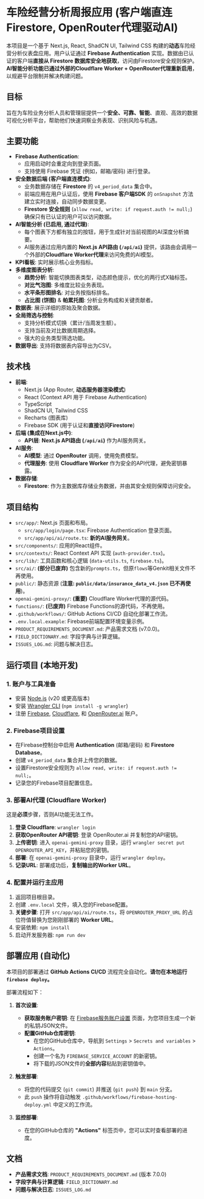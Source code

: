 # 车险经营分析周报应用 (客户端直连Firestore, OpenRouter代理驱动AI)

本项目是一个基于 Next.js, React, ShadCN UI, Tailwind CSS 构建的**动态**车险经营分析仪表盘应用。用户认证通过 **Firebase Authentication** 实现。数据由已认证的客户端**直接从 Firestore 数据库安全地获取**，访问由Firestore安全规则保护。**AI智能分析功能已通过外部的Cloudflare Worker + OpenRouter代理重新启用**，以规避平台限制并解决构建问题。

## 目标

旨在为车险业务分析人员和管理层提供一个**安全、可靠、智能**、直观、高效的数据可视化分析平台，帮助他们快速洞察业务表现、识别风险与机遇。

## 主要功能

- **Firebase Authentication**:
    - 应用启动时会重定向到登录页面。
    - 支持使用 Firebase 凭证 (例如，邮箱/密码) 进行登录。
- **安全数据后端 (客户端直连模式)**:
    - 业务数据存储在 **Firestore** 的 `v4_period_data` 集合中。
    - 前端应用在用户认证后，使用 **Firebase 客户端SDK** 的 `onSnapshot` 方法建立实时连接，自动同步数据变更。
    - **Firestore 安全规则** (`allow read, write: if request.auth != null;`) 确保只有已认证的用户可以访问数据。
- **AI智能分析 (已启用, 通过代理)**:
    * 每个图表下方都有独立的按钮，用于生成针对当前视图的AI深度分析摘要。
    * AI服务通过应用内置的 **Next.js API路由 (`/api/ai`)** 提供，该路由会调用一个外部的**Cloudflare Worker代理**来访问免费的AI模型。
- **KPI看板**: 实时展示核心业务指标。
- **多维度图表分析**:
    - **趋势分析**: 智能切换图表类型，动态颜色提示，优化的两行式X轴标签。
    - **对比气泡图**: 多维度比较业务表现。
    - **水平条形图排名**: 对业务按指标排名。
    - **占比图 (饼图)** & **帕累托图**: 分析业务构成和关键贡献者。
- **数据表**: 展示详细的原始及聚合数据。
- **全局筛选与控制**:
    - 支持分析模式切换（累计/当周发生额）。
    - 支持当前及对比数据周期选择。
    - 强大的业务类型筛选功能。
- **数据导出**: 支持将数据表内容导出为CSV。

## 技术栈

- **前端**:
    - Next.js (App Router, **动态服务器渲染模式**)
    - React (Context API 用于 Firebase Authentication)
    - TypeScript
    - ShadCN UI, Tailwind CSS
    - Recharts (图表库)
    - Firebase SDK (用于认证和**直接访问Firestore**)
- **后端 (集成在Next.js中)**:
    - **API层**: **Next.js API路由 (`/api/ai`)** 作为AI服务网关。
- **AI服务**:
    - **AI模型**: 通过 **OpenRouter** 调用，使用免费模型。
    - **代理服务**: 使用 **Cloudflare Worker** 作为安全的API代理，避免密钥暴露。
- **数据存储**:
    - **Firestore**: 作为主数据库存储业务数据，并由其安全规则保障访问安全。

## 项目结构

- `src/app/`: Next.js 页面和布局。
    - `src/app/login/page.tsx`: Firebase Authentication 登录页面。
    - `src/app/api/ai/route.ts`: **新的AI服务网关**。
- `src/components/`: 应用的React组件。
- `src/contexts/`: React Context API 实现 (`auth-provider.tsx`)。
- `src/lib/`: 工具函数和核心逻辑 (`data-utils.ts`, `firebase.ts`)。
- `src/ai/`: **(部分已废弃)** 包含新的`prompts.ts`，但原`flows`等Genkit相关文件不再使用。
- `public/`: 静态资源 (**注意: `public/data/insurance_data_v4.json` 已不再使用**)。
- `openai-gemini-proxy/`: **(重要)** Cloudflare Worker代理的源代码。
- `functions/`: **(已废弃)** Firebase Functions的源代码，不再使用。
- `.github/workflows/`: GitHub Actions CI/CD 自动化部署工作流。
- `.env.local.example`: Firebase前端配置环境变量示例。
- `PRODUCT_REQUIREMENTS_DOCUMENT.md`: 产品需求文档 (v7.0.0)。
- `FIELD_DICTIONARY.md`: 字段字典与计算逻辑。
- `ISSUES_LOG.md`: 问题与解决日志。

## 运行项目 (本地开发)

### 1. 账户与工具准备
-   安装 [Node.js](https://nodejs.org/) (v20 或更高版本)
-   安装 [Wrangler CLI](https://developers.cloudflare.com/workers/wrangler/install-and-update/) (`npm install -g wrangler`)
-   注册 [Firebase](https://firebase.google.com/), [Cloudflare](https://www.cloudflare.com/), 和 [OpenRouter.ai](https://openrouter.ai/) 账户。

### 2. Firebase项目设置
-   在Firebase控制台中启用 **Authentication** (邮箱/密码) 和 **Firestore Database**。
-   创建 `v4_period_data` 集合并上传您的数据。
-   设置Firestore安全规则为 `allow read, write: if request.auth != null;`。
-   记录您的Firebase项目配置信息。

### 3. 部署AI代理 (Cloudflare Worker)
这是**必须**步骤，否则AI功能无法工作。
1.  **登录 Cloudflare**: `wrangler login`
2.  **获取OpenRouter API密钥**: 登录 OpenRouter.ai 并复制您的API密钥。
3.  **上传密钥**: 进入 `openai-gemini-proxy` 目录，运行 `wrangler secret put OPENROUTER_API_KEY`，并粘贴您的密钥。
4.  **部署**: 在 `openai-gemini-proxy` 目录中，运行 `wrangler deploy`。
5.  **记录URL**: 部署成功后，**复制输出的Worker URL**。

### 4. 配置并运行主应用
1.  返回项目根目录。
2.  创建 `.env.local` 文件，填入您的Firebase配置。
3.  **关键步骤**: 打开 `src/app/api/ai/route.ts`，将 `OPENROUTER_PROXY_URL` 的占位符值替换为您刚刚部署的 **Worker URL**。
4.  安装依赖: `npm install`
5.  启动开发服务器: `npm run dev`

## 部署应用 (自动化)
本项目的部署通过 **GitHub Actions CI/CD** 流程完全自动化。**请勿在本地运行 `firebase deploy`。**

部署流程如下：

1.  **首次设置**:
    *   **获取服务账户密钥**: 在 [Firebase服务账户设置](https://console.firebase.google.com/project/datalens-insights-2fh8a/settings/serviceaccounts/adminsdk) 页面，为您项目生成一个新的私钥JSON文件。
    *   **配置GitHub仓库密钥**:
        *   在您的GitHub仓库中，导航到 `Settings` > `Secrets and variables` > `Actions`。
        *   创建一个名为 `FIREBASE_SERVICE_ACCOUNT` 的新密钥。
        *   将下载的JSON文件的**全部内容**粘贴到密钥值中。

2.  **触发部署**:
    *   将您的代码提交 (`git commit`) 并推送 (`git push`) 到 `main` 分支。
    *   此 `push` 操作将自动触发 `.github/workflows/firebase-hosting-deploy.yml` 中定义的工作流。

3.  **监控部署**:
    *   在您的GitHub仓库的 **"Actions"** 标签页中，您可以实时查看部署的进度。

## 文档
- **产品需求文档**: `PRODUCT_REQUIREMENTS_DOCUMENT.md` (版本 7.0.0)
- **字段字典与计算逻辑**: `FIELD_DICTIONARY.md`
- **问题与解决日志**: `ISSUES_LOG.md`
